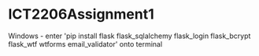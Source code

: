 # ICT2206Assignment1

Windows - enter 'pip install flask flask_sqlalchemy flask_login flask_bcrypt flask_wtf wtforms email_validator' onto terminal 